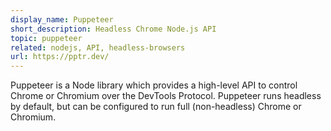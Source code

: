 ```yaml
---
display_name: Puppeteer
short_description: Headless Chrome Node.js API
topic: puppeteer
related: nodejs, API, headless-browsers
url: https://pptr.dev/
---
```

Puppeteer is a Node library which provides a high-level API to control Chrome or Chromium over the DevTools Protocol. Puppeteer runs headless by default, but can be configured to run full (non-headless) Chrome or Chromium.
